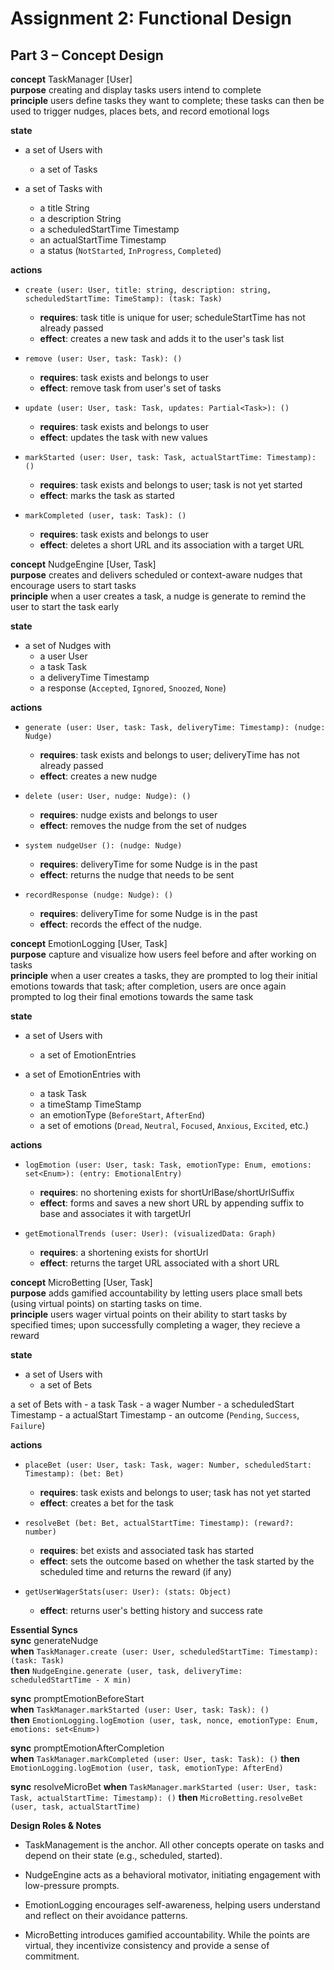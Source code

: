 # Assignment 2: Functional Design  
## Part 3 – Concept Design

**concept** TaskManager [User]  
**purpose** creating and display tasks users intend to complete  
**principle** users define tasks they want to complete; these tasks can then be used to trigger nudges, places bets, and record emotional logs  

**state**
  - a set of Users with
    - a set of Tasks

  - a set of Tasks with
    - a title String
    - a description String
    - a scheduledStartTime Timestamp
    - an actualStartTime Timestamp
    - a status (`NotStarted`, `InProgress`, `Completed`)

**actions**
  - `create (user: User, title: string, description: string, scheduledStartTime: TimeStamp): (task: Task)`
    - **requires**: task title is unique for user; scheduleStartTime has not already passed
    - **effect**: creates a new task and adds it to the user's task list

  - `remove (user: User, task: Task): ()`
    - **requires**: task exists and belongs to user
    - **effect**: remove task from user's set of tasks 

  - `update (user: User, task: Task, updates: Partial<Task>): ()`
    - **requires**: task exists and belongs to user
    - **effect**: updates the task with new values

  - `markStarted (user: User, task: Task, actualStartTime: Timestamp): ()`
    - **requires**: task exists and belongs to user; task is not yet started
    - **effect**: marks the task as started

  - `markCompleted (user, task: Task): ()`
    - **requires**: task exists and belongs to user
    - **effect**: deletes a short URL and its association with a target URL


**concept** NudgeEngine [User, Task]  
**purpose** creates and delivers scheduled or context-aware nudges that encourage users to start tasks  
**principle** when a user creates a task, a nudge is generate to remind the user to start the task early  

**state**
  - a set of Nudges with
    - a user User
    - a task Task
    - a deliveryTime Timestamp
    - a response (`Accepted`, `Ignored`, `Snoozed`, `None`)

**actions**
  - `generate (user: User, task: Task, deliveryTime: Timestamp): (nudge: Nudge)`
    - **requires**: task exists and belongs to user; deliveryTime has not already passed
    - **effect**: creates a new nudge 

  - `delete (user: User, nudge: Nudge): ()`
    - **requires**: nudge exists and belongs to user
    - **effect**: removes the nudge from the set of nudges

  - `system nudgeUser (): (nudge: Nudge)`
    - **requires**: deliveryTime for some Nudge is in the past 
    - **effect**: returns the nudge that needs to be sent

  - `recordResponse (nudge: Nudge): ()`
    - **requires**: deliveryTime for some Nudge is in the past 
    - **effect**: records the effect of the nudge.

**concept** EmotionLogging [User, Task]  
**purpose** capture and visualize how users feel before and after working on tasks  
**principle** when a user creates a tasks, they are prompted to log their initial emotions towards that task; after completion, users are once again prompted to log their final emotions towards the same task  

**state**
  - a set of Users with
    - a set of EmotionEntries

  - a set of EmotionEntries with
    - a task Task
    - a timeStamp TimeStamp
    - an emotionType (`BeforeStart`, `AfterEnd`)
    - a set of emotions (`Dread`, `Neutral`, `Focused`, `Anxious`, `Excited`, etc.)

**actions**
  - `logEmotion (user: User, task: Task, emotionType: Enum, emotions: set<Enum>): (entry: EmotionalEntry)`
    - **requires**: no shortening exists for shortUrlBase/shortUrlSuffix
    - **effect**: forms and saves a new short URL by appending suffix to base and associates it with targetUrl

  - `getEmotionalTrends (user: User): (visualizedData: Graph)`
    - **requires**: a shortening exists for shortUrl
    - **effect**: returns the target URL associated with a short URL

**concept** MicroBetting [User, Task]  
**purpose** adds gamified accountability by letting users place small bets (using virtual points) on starting tasks on time.  
**principle** users wager virtual points on their ability to start tasks by specified times; upon successfully completing a wager, they recieve a reward

**state**
  - a set of Users with
    - a set of Bets

  a set of Bets with
    - a task Task
    - a wager Number
    - a scheduledStart Timestamp
    - a actualStart Timestamp
    - an outcome (`Pending`, `Success`, `Failure`)

**actions**
  - `placeBet (user: User, task: Task, wager: Number, scheduledStart: Timestamp): (bet: Bet)`
    - **requires**: task exists and belongs to user; task has not yet started
    - **effect**: creates a bet for the task

  - `resolveBet (bet: Bet, actualStartTime: Timestamp): (reward?: number)`
    - **requires**: bet exists and associated task has started
    - **effect**: sets the outcome based on whether the task started by the scheduled time and returns the reward (if any)

  - `getUserWagerStats(user: User): (stats: Object)`
    - **effect**: returns user's betting history and success rate

**Essential Syncs**  
**sync** generateNudge  
**when** `TaskManager.create (user: User, scheduledStartTime: Timestamp): (task: Task)`  
**then** `NudgeEngine.generate (user, task, deliveryTime: scheduledStartTime - X min)`  

**sync** promptEmotionBeforeStart  
**when** `TaskManager.markStarted (user: User, task: Task): ()`  
**then** `EmotionLogging.logEmotion (user, task, nonce, emotionType: Enum, emotions: set<Enum>)`  

**sync** promptEmotionAfterCompletion  
**when** `TaskManager.markCompleted (user: User, task: Task): ()`
**then** `EmotionLogging.logEmotion (user, task, emotionType: AfterEnd)`

**sync** resolveMicroBet
**when** `TaskManager.markStarted (user: User, task: Task, actualStartTime: Timestamp): ()` 
**then** `MicroBetting.resolveBet (user, task, actualStartTime)`


**Design Roles & Notes**

- TaskManagement is the anchor. All other concepts operate on tasks and depend on their state (e.g., scheduled, started).

- NudgeEngine acts as a behavioral motivator, initiating engagement with low-pressure prompts.

- EmotionLogging encourages self-awareness, helping users understand and reflect on their avoidance patterns.

- MicroBetting introduces gamified accountability. While the points are virtual, they incentivize consistency and provide a sense of commitment.